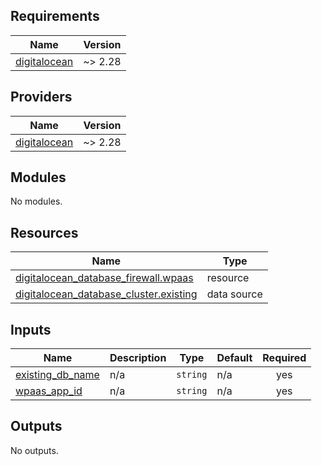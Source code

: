 <!-- BEGIN_TF_DOCS -->
## Requirements

| Name | Version |
|------|---------|
| <a name="requirement_digitalocean"></a> [digitalocean](#requirement\_digitalocean) | ~> 2.28 |

## Providers

| Name | Version |
|------|---------|
| <a name="provider_digitalocean"></a> [digitalocean](#provider\_digitalocean) | ~> 2.28 |

## Modules

No modules.

## Resources

| Name | Type |
|------|------|
| [digitalocean_database_firewall.wpaas](https://registry.terraform.io/providers/digitalocean/digitalocean/latest/docs/resources/database_firewall) | resource |
| [digitalocean_database_cluster.existing](https://registry.terraform.io/providers/digitalocean/digitalocean/latest/docs/data-sources/database_cluster) | data source |

## Inputs

| Name | Description | Type | Default | Required |
|------|-------------|------|---------|:--------:|
| <a name="input_existing_db_name"></a> [existing\_db\_name](#input\_existing\_db\_name) | n/a | `string` | n/a | yes |
| <a name="input_wpaas_app_id"></a> [wpaas\_app\_id](#input\_wpaas\_app\_id) | n/a | `string` | n/a | yes |

## Outputs

No outputs.
<!-- END_TF_DOCS -->